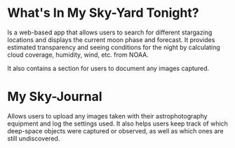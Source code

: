 # What's In My Sky-Yard Tonight?

Is a web-based app that allows users to search for different stargazing locations and displays the current moon phase and forecast. It provides  estimated transparency and seeing conditions for the night by calculating cloud coverage, humidity, wind, etc. from NOAA. 

It also contains a section for users to document any images captured. 

# My Sky-Journal

Allows users to upload any images taken with their astrophotography equipment and log the settings used. It also helps users keep track of which deep-space objects were captured or observed, as well as which ones are still undiscovered. 